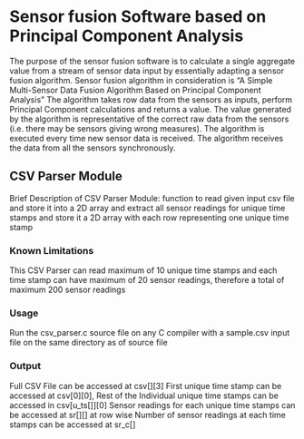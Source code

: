 # Sensor fusion Software based on Principal Component Analysis #

The purpose of the sensor fusion software is to calculate a single aggregate value from a stream of sensor data input by essentially adapting a sensor fusion algorithm. Sensor fusion algorithm in consideration is “A Simple Multi-Sensor Data Fusion Algorithm Based on Principal Component
Analysis” The algorithm takes row data from the sensors as inputs, perform Principal Component calculations and returns a value. The value generated by the algorithm is representative of the correct raw data from the sensors (i.e. there may be sensors giving wrong measures). The algorithm is executed every time new sensor data is received. The algorithm receives the data from all the sensors synchronously.


## CSV Parser Module ##
Brief Description of CSV Parser Module: function to read given input csv file and store it into a 2D array and extract all sensor readings for unique time stamps and store it a 2D array with each row representing one unique time stamp

### Known Limitations ###
This CSV Parser can read maximum of 10 unique time stamps and each time stamp can have maximum of 20 sensor readings, therefore a total of maximum 200 sensor readings

### Usage ### 
Run the csv_parser.c source file on any C compiler with a sample.csv input file on the same directory as of source file

### Output ###

Full CSV File can be accessed at csv[][3]
First unique time stamp can be accessed at csv[0][0], Rest of the Individual unique time stamps can be accessed in csv[u_ts[]][0] 
Sensor readings for each unique time stamps can be accessed at sr[][] at row wise
Number of sensor readings at each time stamps can be accessed at sr_c[]   
